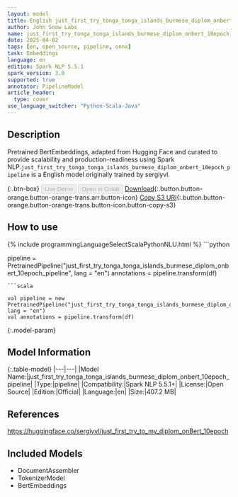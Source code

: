 ```yaml
---
layout: model
title: English just_first_try_tonga_tonga_islands_burmese_diplom_onbert_10epoch_pipeline pipeline BertEmbeddings from sergiyvl
author: John Snow Labs
name: just_first_try_tonga_tonga_islands_burmese_diplom_onbert_10epoch_pipeline
date: 2025-04-02
tags: [en, open_source, pipeline, onnx]
task: Embeddings
language: en
edition: Spark NLP 5.5.1
spark_version: 3.0
supported: true
annotator: PipelineModel
article_header:
  type: cover
use_language_switcher: "Python-Scala-Java"
---
```


## Description

Pretrained BertEmbeddings, adapted from Hugging Face and curated to provide scalability and production-readiness using Spark NLP.`just_first_try_tonga_tonga_islands_burmese_diplom_onbert_10epoch_pipeline` is a English model originally trained by sergiyvl.

{:.btn-box}
<button class="button button-orange" disabled>Live Demo</button>
<button class="button button-orange" disabled>Open in Colab</button>
[Download](https://s3.amazonaws.com/auxdata.johnsnowlabs.com/public/models/just_first_try_tonga_tonga_islands_burmese_diplom_onbert_10epoch_pipeline_en_5.5.1_3.0_1743593646941.zip){:.button.button-orange.button-orange-trans.arr.button-icon}
[Copy S3 URI](s3://auxdata.johnsnowlabs.com/public/models/just_first_try_tonga_tonga_islands_burmese_diplom_onbert_10epoch_pipeline_en_5.5.1_3.0_1743593646941.zip){:.button.button-orange.button-orange-trans.button-icon.button-copy-s3}

## How to use



<div class="tabs-box" markdown="1">
{% include programmingLanguageSelectScalaPythonNLU.html %}
```python

pipeline = PretrainedPipeline("just_first_try_tonga_tonga_islands_burmese_diplom_onbert_10epoch_pipeline", lang = "en")
annotations =  pipeline.transform(df)   

```
```scala

val pipeline = new PretrainedPipeline("just_first_try_tonga_tonga_islands_burmese_diplom_onbert_10epoch_pipeline", lang = "en")
val annotations = pipeline.transform(df)

```
</div>

{:.model-param}
## Model Information

{:.table-model}
|---|---|
|Model Name:|just_first_try_tonga_tonga_islands_burmese_diplom_onbert_10epoch_pipeline|
|Type:|pipeline|
|Compatibility:|Spark NLP 5.5.1+|
|License:|Open Source|
|Edition:|Official|
|Language:|en|
|Size:|407.2 MB|

## References

https://huggingface.co/sergiyvl/just_first_try_to_my_diplom_onBert_10epoch

## Included Models

- DocumentAssembler
- TokenizerModel
- BertEmbeddings